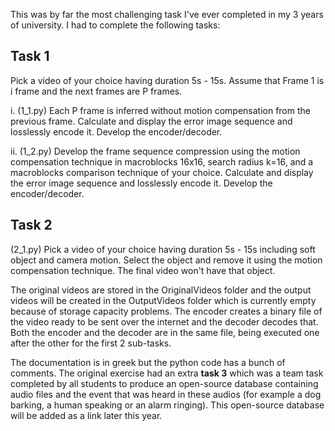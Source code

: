 This was by far the most challenging task I've ever completed in my 3 years of university. I had to complete the following tasks:

## **Task 1**
Pick a video of your choice having duration 5s - 15s. Assume that Frame 1 is i frame and the next frames are P frames.

i. (1_1.py) Each P frame is inferred without motion compensation from the previous frame. 
Calculate and display the error image sequence and losslessly encode it. Develop the encoder/decoder.

ii. (1_2.py) Develop the frame sequence compression using the motion compensation technique in macroblocks 16x16, search radius k=16, and a macroblocks comparison technique of your choice. 
Calculate and display the error image sequence and losslessly encode it. Develop the encoder/decoder.

## **Task 2**
(2_1.py) Pick a video of your choice having duration 5s - 15s including soft object and camera motion. 
Select the object and remove it using the motion compensation technique. The final video won't have that object.

The original videos are stored in the OriginalVideos folder and the output videos will be created in the OutputVideos folder 
which is currently empty because of storage capacity problems. The encoder creates a binary file of the video ready to be sent over the internet and the decoder decodes that.
Both the encoder and the decoder are in the same file, being executed one after the other for the first 2 sub-tasks.

The documentation is in greek but the python code has a bunch of comments. The original exercise had an extra **task 3** which was a team task completed by all students 
to produce an open-source database containing audio files and the event that was heard in these audios (for example a dog barking, a human speaking or an alarm ringing). 
This open-source database will be added as a link later this year.
